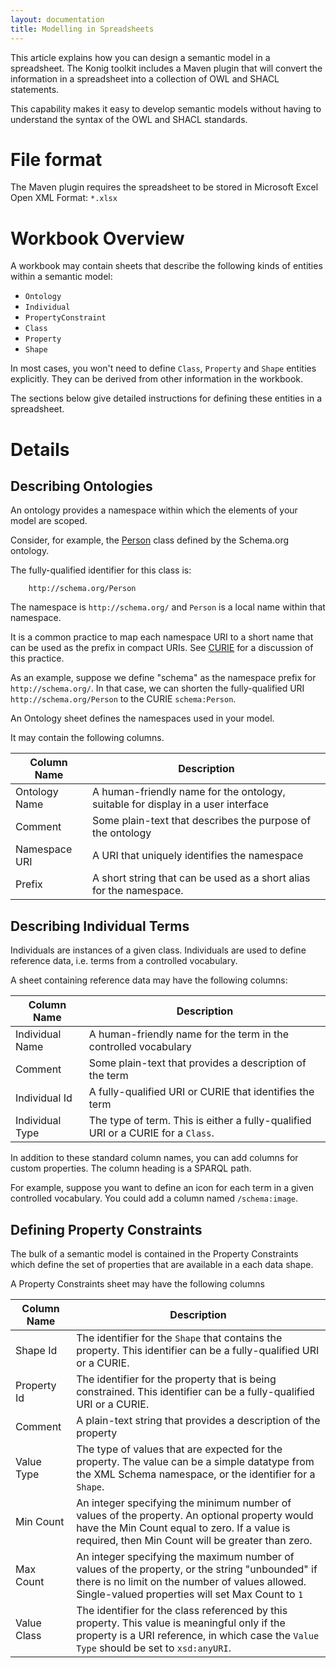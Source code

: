 ```yaml
---
layout: documentation
title: Modelling in Spreadsheets
---
```


This article explains how you can design a semantic model in a spreadsheet.
The Konig toolkit includes a Maven plugin that will convert the information in
a spreadsheet into a collection of OWL and SHACL statements.

This capability makes it easy to develop semantic models without having to
understand the syntax of the OWL and SHACL standards.

# File format
The Maven plugin requires the spreadsheet to be stored in Microsoft Excel
Open XML Format: `*.xlsx`

 # Workbook Overview
A workbook may contain sheets that describe the following kinds of entities
within a semantic model:

* `Ontology`
* `Individual`
* `PropertyConstraint`
* `Class`
* `Property`
* `Shape`

In most cases, you won't need to define `Class`, `Property` and `Shape` entities
explicitly.  They can be derived from other information in the workbook.

The sections below give detailed instructions for defining these entities in
a spreadsheet.

# Details

## Describing Ontologies

An ontology provides a namespace within which the elements of your model are
scoped.  

Consider, for example, the [Person](http://schema.org/Person) class defined by
the Schema.org ontology.

The fully-qualified identifier for this class is:

```
    http://schema.org/Person
```

The namespace is `http://schema.org/` and `Person` is a local name within that
namespace.

It is a common practice to map each namespace URI to a short name that can be
used as the prefix in compact URIs.  See [CURIE](https://en.wikipedia.org/wiki/CURIE) for
a discussion of this practice.

As an example, suppose we define "schema" as the namespace prefix for
`http://schema.org/`.  In that case, we can shorten the fully-qualified URI
`http://schema.org/Person` to the CURIE `schema:Person`.

An Ontology sheet defines the namespaces used in your model.

It may contain the following columns.

| Column Name     | Description                                                |
|-----------------|------------------------------------------------------------|
| Ontology Name   | A human-friendly name for the ontology, suitable for display in a user interface|
| Comment         | Some plain-text that describes the purpose of the ontology       |
| Namespace URI   | A URI that uniquely identifies the namespace               |
| Prefix          | A short string that can be used as a short alias for the namespace. |

## Describing Individual Terms

Individuals are instances of a given class.  Individuals are used to define
reference data, i.e. terms from a controlled vocabulary.

A sheet containing reference data may have the following columns:

| Column Name     | Description                                                |
|-----------------|------------------------------------------------------------|
| Individual Name | A human-friendly name for the term in the controlled vocabulary |
| Comment         | Some plain-text that provides a description of the term    |
| Individual Id   | A fully-qualified URI or CURIE that identifies the term    |
| Individual Type | The type of term.  This is either a fully-qualified URI or a CURIE for a `Class`. |

In addition to these standard column names, you can add columns for custom properties.
The column heading is a SPARQL path.

For example, suppose you want to define an icon for each term in a given controlled
vocabulary.  You could add a column named `/schema:image`.

## Defining Property Constraints

The bulk of a semantic model is contained in the Property Constraints which define
the set of properties that are available in a each data shape.

A Property Constraints sheet may have the following columns

| Column Name     | Description                                                |
|-----------------|------------------------------------------------------------|
| Shape Id        | The identifier for the `Shape` that contains the property.  This identifier can be a fully-qualified URI or a CURIE. |
| Property Id     | The identifier for the property that is being constrained. This identifier can be a fully-qualified URI or a CURIE. |
| Comment         | A plain-text string that provides a description of the property |
| Value Type      | The type of values that are expected for the property.  The value can be a simple datatype from the XML Schema namespace, or the identifier for a `Shape`. |
| Min Count       | An integer specifying the minimum number of values of the property.  An optional property would have the Min Count equal to zero.  If a value is required, then Min Count will be greater than zero. |
| Max Count       | An integer specifying the maximum number of values of the property, or the string "unbounded" if there is no limit on the number of values allowed. Single-valued properties will set Max Count to `1`|
| Value Class     | The identifier for the class referenced by this property.  This value is meaningful only if the property is a URI reference, in which case the `Value Type` should be set to `xsd:anyURI`. |
